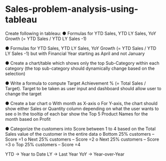 # Sales-problem-analysis-using-tableau


Create following in tableau:
● Formulas for YTD Sales, YTD LY Sales, YoY Growth (= YTD Sales / YTD LY Sales -1)

● Formulas for YTD Sales, YTD LY Sales, YoY Growth (= YTD Sales / YTD LY Sales -1)
but with Financial Year starting as April and not January

● Create a chart/table which shows only the top Sub-Category within each category (the
top sub-category should dynamically change based on the selection)

● Write a formula to compute Target Achievement % (= Total Sales / Target). Target to be
taken as user input and dashboard should allow user to change the target

● Create a bar chart
o With month as X-axis
o For Y-axis, the chart should show either Sales or Quantity column depending on
what the user wants to see
o In the tooltip of each bar show the Top 5 Product Names for the month based on
Profit

● Categorize the customers into Score between 1 to 4 based on the Total Sales value of
the customer in the entire data
o Bottom 25% customers – Score =1
o Next 25% customers – Score =2
o Next 25% customers – Score =3
o Top 25% customers – Score =4


YTD -> Year to Date
LY -> Last Year
YoY -> Year-over-Year
